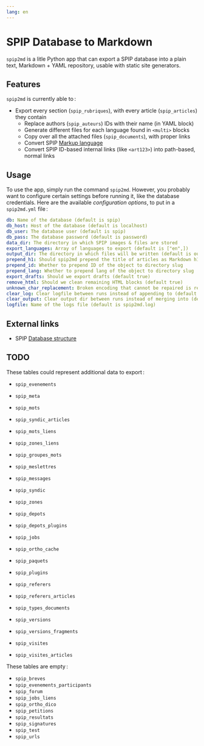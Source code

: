 ```yaml
---
lang: en
---
```


# SPIP Database to Markdown

`spip2md` is a litle Python app that can export a SPIP database into a plain text,
Markdown + YAML repository, usable with static site generators.

## Features

`spip2md` is currently able to :

- Export every section (`spip_rubriques`), with every article (`spip_articles`) they
  contain
  - Replace authors (`spip_auteurs`) IDs with their name (in YAML block)
  - Generate different files for each language found in `<multi>` blocks
  - Copy over all the attached files (`spip_documents`), with proper links
  - Convert SPIP [Markup language](https://www.spip.net/fr_article1578.html)
  - Convert SPIP ID-based internal links (like `<art123>`) into path-based, normal links

## Usage

To use the app, simply run the command `spip2md`. However, you probably want to
configure certain settings before running it, like the database credentials.
Here are the available _configuration options_, to put in a `spip2md.yml` file :

```yaml
db: Name of the database (default is spip)
db_host: Host of the database (default is localhost)
db_user: The database user (default is spip)
db_pass: The database password (default is password)
data_dir: The directory in which SPIP images & files are stored
export_languages: Array of languages to export (default is ["en",])
output_dir: The directory in which files will be written (default is output/)
prepend_h1: Should spip2md prepend the title of articles as Markdown h1 (default true)
prepend_id: Whether to prepend ID of the object to directory slug
prepend_lang: Whether to prepend lang of the object to directory slug
export_drafts: Should we export drafts (default true)
remove_html: Should we clean remaining HTML blocks (default true)
unknown_char_replacement: Broken encoding that cannot be repaired is replaced with that
clear_log: Clear logfile between runs instead of appending to (default false)
clear_output: Clear output dir between runs instead of merging into (default false)
logfile: Name of the logs file (default is spip2md.log)
```

## External links

- SPIP [Database structure](https://www.spip.net/fr_article713.html)

## TODO

These tables could represent additional data to export :

- `spip_evenements`
- `spip_meta`
- `spip_mots`
- `spip_syndic_articles`
- `spip_mots_liens`
- `spip_zones_liens`

- `spip_groupes_mots`
- `spip_meslettres`
- `spip_messages`
- `spip_syndic`
- `spip_zones`

- `spip_depots`
- `spip_depots_plugins`
- `spip_jobs`
- `spip_ortho_cache`
- `spip_paquets`
- `spip_plugins`
- `spip_referers`
- `spip_referers_articles`
- `spip_types_documents`
- `spip_versions`
- `spip_versions_fragments`
- `spip_visites`
- `spip_visites_articles`

These tables are empty :

- `spip_breves`
- `spip_evenements_participants`
- `spip_forum`
- `spip_jobs_liens`
- `spip_ortho_dico`
- `spip_petitions`
- `spip_resultats`
- `spip_signatures`
- `spip_test`
- `spip_urls`
